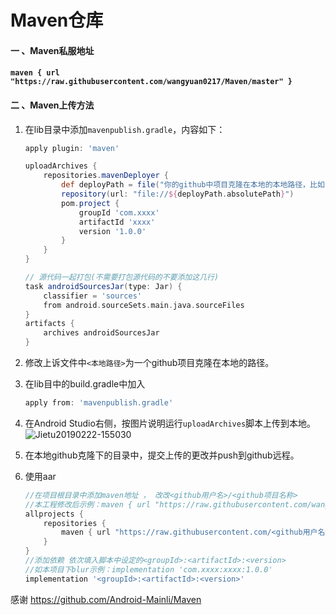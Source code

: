 # Maven仓库

#### 一 、Maven私服地址

#### `maven { url "https://raw.githubusercontent.com/wangyuan0217/Maven/master" }`



#### 二 、Maven上传方法

1. 在lib目录中添加`mavenpublish.gradle`，内容如下：

   ```groovy
   apply plugin: 'maven'
   
   uploadArchives {
       repositories.mavenDeployer {
           def deployPath = file("你的github中项目克隆在本地的本地路径，比如‘D:\github\Maven’")
           repository(url: "file://${deployPath.absolutePath}")
           pom.project {
               groupId 'com.xxxx'
               artifactId 'xxxx'
               version '1.0.0'
           }
       }
   }
   
   // 源代码一起打包(不需要打包源代码的不要添加这几行)
   task androidSourcesJar(type: Jar) {
       classifier = 'sources'
       from android.sourceSets.main.java.sourceFiles
   }
   artifacts {
       archives androidSourcesJar
   }
   ```

2. 修改上诉文件中`<本地路径>`为一个github项目克隆在本地的路径。

2. 在lib目中的build.gradle中加入

   ```groovy
   apply from: 'mavenpublish.gradle'
   ```

3. 在Android Studio右侧，按图片说明运行`uploadArchives`脚本上传到本地。![Jietu20190222-155030](./assets/Jietu20190222-155030.jpg)

4. 在本地github克隆下的目录中，提交上传的更改并push到github远程。

5. 使用aar

   ```groovy
   //在项目根目录中添加maven地址 ， 改改<github用户名>/<github项目名称>
   //本工程修改后示例：maven { url "https://raw.githubusercontent.com/wangyuan0217/Maven/master" }
   allprojects {
       repositories {
           maven { url "https://raw.githubusercontent.com/<github用户名>/<github项目名称>/master" }
       }
   }
   //添加依赖 依次填入脚本中设定的<groupId>:<artifactId>:<version>
   //如本项目下blur示例：implementation 'com.xxxx:xxxx:1.0.0'
   implementation '<groupId>:<artifactId>:<version>'
   ```

感谢 https://github.com/Android-Mainli/Maven

   
